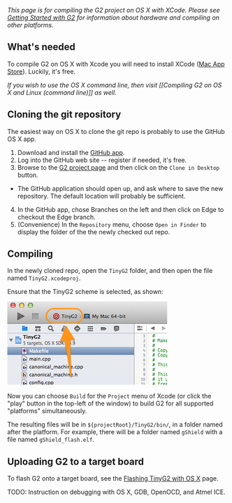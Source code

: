_This page is for compiling the G2 project on OS X with XCode. Please see [Getting Started with G2](Getting-Started-with-G2) for information about hardware and compiling on other platforms._

## What's needed

To compile G2 on OS X with Xcode you will need to install XCode ([Mac App Store](https://itunes.apple.com/us/app/xcode/id497799835?mt=12)). Luckily, it's free.

_If you wish to use the OS X command line, then visit [[Compiling G2 on OS X and Linux (command line)]] as well._

## Cloning the git repository

The easiest way on OS X to clone the git repo is probably to use the GitHub OS X app.

1. Download and install the [GitHub app](https://mac.github.com/).
2. Log into the GitHub web site -- register if needed, it's free.
3. Browse to the [G2 project page](https://github.com/synthetos/g2) and then click on the `Clone in Desktop` button.
  * The GitHub application should open up, and ask where to save the new repository. The default location will probably be sufficient.
4. In the GitHub app, chose Branches on the left and then click on Edge to checkout the Edge branch.
5. (Convenience) In the `Repository` menu, choose `Open in Finder` to display the folder of the the newly checked out repo.

## Compiling

In the newly cloned repo, open the `TinyG2` folder, and then open the file named `TinyG2.xcodeproj`.

Ensure that the TinyG2 scheme is selected, as shown:

![TinyG2 Scheme Selected in Xcode](./images/XCode-TinyG2-Scheme-Selected.jpg)

Now you can choose `Build` for the `Project` menu of Xcode (or click the "play" button in the top-left of the window) to build G2 for all supported "platforms" simultaneously.

The resulting files will be in `${projectRoot}/TinyG2/bin/`, in a folder named after the platform. For example, there will be a folder named `gShield` with a file named `gShield_flash.elf`.

## Uploading G2 to a target board

To flash G2 onto a target board, see the [Flashing TinyG2 with OS X](https://github.com/synthetos/g2/wiki/Flashing-TinyG2-with-Apple-OSX) page.

TODO: Instruction on debugging with OS X, GDB, OpenOCD, and Atmel ICE.
